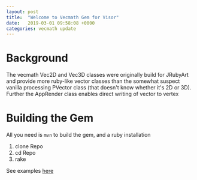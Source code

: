 ```yaml
---
layout: post
title:  "Welcome to Vecmath Gem for Visor"
date:   2019-03-01 09:58:08 +0000
categories: vecmath update
---
```

# Background

The vecmath Vec2D and Vec3D classes were originally build for JRubyArt and provide more ruby-like vector classes than the somewhat suspect vanilla processing PVector class (that doesn't know whether it's 2D or 3D). Further the AppRender class enables direct writing of vector to vertex

# Building the Gem

All you need is `mvn` to build the gem, and a ruby installation

1. clone Repo
2. cd Repo
3. rake

See examples [here](https://github.com/ruby-processing/vecmath/tree/master/samples)
